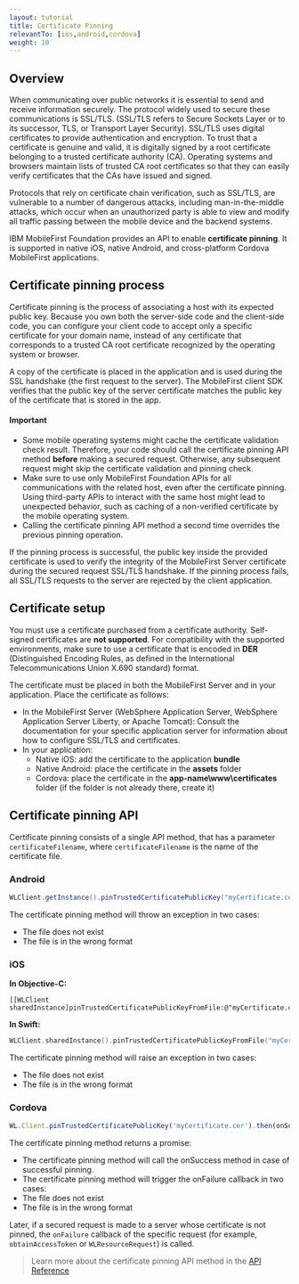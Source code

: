 ```yaml
---
layout: tutorial
title: Certificate Pinning
relevantTo: [ios,android,cordova]
weight: 10
---
```


## Overview
When communicating over public networks it is essential to send and receive information securely. The protocol widely used to secure these communications is SSL/TLS. (SSL/TLS refers to Secure Sockets Layer or to its successor, TLS, or Transport Layer Security). SSL/TLS uses digital certificates to provide authentication and encryption. To trust that a certificate is genuine and valid, it is digitally signed by a root certificate belonging to a trusted certificate authority (CA). Operating systems and browsers maintain lists of trusted CA root certificates so that they can easily verify certificates that the CAs have issued and signed.

Protocols that rely on certificate chain verification, such as SSL/TLS, are vulnerable to a number of dangerous attacks, including man-in-the-middle attacks, which occur when an unauthorized party is able to view and modify all traffic passing between the mobile device and the backend systems.

IBM MobileFirst Foundation provides an API to enable **certificate pinning**. It is supported in native iOS, native Android, and cross-platform Cordova MobileFirst applications.

## Certificate pinning process
Certificate pinning is the process of associating a host with its expected public key. Because you own both the server-side code and the client-side code, you can configure your client code to accept only a specific certificate for your domain name, instead of any certificate that corresponds to a trusted CA root certificate recognized by the operating system or browser.

A copy of the certificate is placed in the application and is used during the SSL handshake (the first request to the server). The MobileFirst client SDK verifies that the public key of the server certificate matches the public key of the certificate that is stored in the app.

#### Important

* Some mobile operating systems might cache the certificate validation check result. Therefore, your code should call the certificate pinning API method **before** making a secured request. Otherwise, any subsequent request might skip the certificate validation and pinning check.
* Make sure to use only MobileFirst Foundation APIs for all communications with the related host, even after the certificate pinning. Using third-party APIs to interact with the same host might lead to unexpected behavior, such as caching of a non-verified certificate by the mobile operating system.
* Calling the certificate pinning API method a second time overrides the previous pinning operation.

If the pinning process is successful, the public key inside the provided certificate is used to verify the integrity of the MobileFirst Server certificate during the secured request SSL/TLS handshake. If the pinning process fails, all SSL/TLS requests to the server are rejected by the client application.

## Certificate setup
You must use a certificate purchased from a certificate authority. Self-signed certificates are **not supported**. For compatibility with the supported environments, make sure to use a certificate that is encoded in **DER** (Distinguished Encoding Rules, as defined in the International Telecommunications Union X.690 standard) format.

The certificate must be placed in both the MobileFirst Server and in your application. Place the certificate as follows:

* In the MobileFirst Server (WebSphere  Application Server, WebSphere Application Server Liberty, or Apache Tomcat): Consult the documentation for your specific application server for information about how to configure SSL/TLS and certificates.
* In your application:
    - Native iOS: add the certificate to the application **bundle**
    - Native Android: place the certificate in the **assets** folder
    - Cordova: place the certificate in the **app-name\www\certificates** folder (if the folder is not already there, create it)

## Certificate pinning API
Certificate pinning consists of a single API method, that has a parameter `certificateFilename`, where `certificateFilename` is the name of the certificate file.

### Android

```java
WLClient.getInstance().pinTrustedCertificatePublicKey("myCertificate.cer");
```

The certificate pinning method will throw an exception in two cases:

* The file does not exist
* The file is in the wrong format

### iOS

**In Objective-C:**

```objc
[[WLClient sharedInstance]pinTrustedCertificatePublicKeyFromFile:@"myCertificate.cer"];

```

**In Swift:**

```swift
WLClient.sharedInstance().pinTrustedCertificatePublicKeyFromFile("myCertificate.cer")
```

The certificate pinning method will raise an exception in two cases:

* The file does not exist
* The file is in the wrong format

### Cordova

```javascript
WL.Client.pinTrustedCertificatePublicKey('myCertificate.cer').then(onSuccess,onFailure);

```

The certificate pinning method returns a promise:

* The certificate pinning method will call the onSuccess method in case of successful pinning.
* The certificate pinning method will trigger the onFailure callback in two cases:
* The file does not exist
* The file is in the wrong format

Later, if a secured request is made to a server whose certificate is not pinned, the `onFailure` callback of the specific request (for example, `obtainAccessToken` or `WLResourceRequest`) is called.

> Learn more about the certificate pinning API method in the [API Reference](http://www.ibm.com/support/knowledgecenter/SSHS8R_8.0.0/com.ibm.worklight.apiref.doc/apiref/c_client_api.html)

